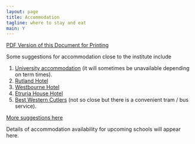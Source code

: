 ```yaml
---
layout: page
title: Accommodation
tagline: where to stay and eat
main: Y
---
```




[PDF Version of this Document for Printing](pdf/accommodation.pdf)

Some suggestions for accommodation close
to the institute include

1.  [University accommodation](http://withus.com/conferencewithus/bookingpage/) (it
    will sometimes be unavailable depending on term times).
2.  [Rutland Hotel](http://www.rutlandhotel-sheffield.com/)
3.  [Westbourne Hotel](http://www.westbournehousehotel.com/)
4.  [Etruria House Hotel](http://etruriahouse.com/)
5.  [Best Western Cutlers](http://www.cutlershotel.co.uk/) (not so close but there is a convenient tram /
    bus service).

[More suggestions here](http://www.sheffield.ac.uk/polopoly_fs/1.303478!/file/Hotels.pdf)

Details of accommodation availability for upcoming schools will appear
here.
